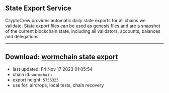 ## State Export Service
CryptoCrew provides automatic daily state exports for all chains we validate. State export files can be used as genesis files and are a snapshot of the current blockchain state, including all validators, accounts, balances and delegations.

---
**Download: [wormchain state export](https://dl.ccvalidators.com/SERVICE/wormchain/wormchain_export_5756325.json)**
---

- last updated: Fri Nov 17 2023 01:05:54
- chain id: `wormchain`
- export height: `5756325`
- use for: airdrops, local tests, chain recovery

